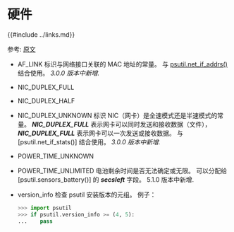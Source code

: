# 硬件

{{#include ../links.md}}

参考: [原文](https://psutil.readthedocs.io/en/latest/#hardware-constants)

- AF_LINK <a name="psutil.AF_LINK"></a>
  标识与网络接口关联的 MAC 地址的常量。 与 [psutil.net_if_addrs()](#psutil.net_if_addrs) 结合使用。
  *3.0.0 版本中新增.*
- NIC_DUPLEX_FULL <a name="psutil.NIC_DUPLEX_FULL"></a>
- NIC_DUPLEX_HALF <a name="psutil.NIC_DUPLEX_HALF"></a>
- NIC_DUPLEX_UNKNOWN <a name="psutil.NIC_DUPLEX_UNKNOWN"></a>
  标识 NIC（网卡）是全速模式还是半速模式的常量。 ***NIC_DUPLEX_FULL*** 表示网卡可以同时发送和接收数据（文件），***NIC_DUPLEX_FULL*** 表示网卡可以一次发送或接收数据。 与 [psutil.net_if_stats()] 结合使用。
  *3.0.0 版本中新增.*
- POWER_TIME_UNKNOWN <a name="psutil.POWER_TIME_UNKNOWN">
- POWER_TIME_UNLIMITED <a name="psutil.POWER_TIME_UNLIMITED">
  电池剩余时间是否无法确定或无限。 可以分配给 [psutil.sensors_battery()] 的 ***secsleft*** 字段。
  5.1.0 版本中新增.
- version_info
  检查 psutil 安装版本的元组。 例子：

  ```python
  >>> import psutil
  >>> if psutil.version_info >= (4, 5):
  ...    pass
  ```
